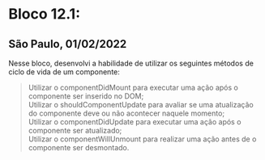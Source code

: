 # Bloco 12.1:
## São Paulo, 01/02/2022

Nesse bloco, desenvolvi a habilidade de utilizar os seguintes métodos de ciclo de vida de um componente:

> Utilizar o componentDidMount para executar uma ação após o componente ser inserido no DOM;\
> Utilizar o shouldComponentUpdate para avaliar se uma atualização do componente deve ou não acontecer naquele momento;\
> Utilizar o componentDidUpdate para executar uma ação após o componente ser atualizado;\
> Utilizar o componentWillUnmount para realizar uma ação antes de o componente ser desmontado.
